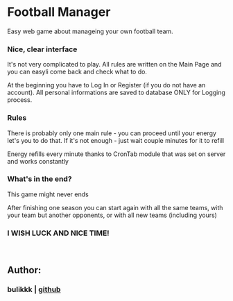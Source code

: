 # Football Manager
Easy web game about manageing your own football team.

<h3>Nice, clear interface</h3>
<p>It's not very complicated to play. All rules are written on the Main Page and you can easyli come back and check what to do.</p>
<p>At the beginning you have to Log In or Register (if you do not have an account). All personal informations are saved to database ONLY for Logging process.</p>

<h3>Rules</h3>
<p>There is probably only one main rule - you can proceed until your energy let's you to do that. If it's not enough - just wait couple minutes for it to refill</p>
<p>Energy refills every minute thanks to CronTab module that was set on server and works constantly</p>

<h3>What's in the end?</h3>
<p>This game might never ends</p>
<p>After finishing one season you can start again with all the same teams, with your team but another opponents, or with all new teams (including yours)</p>

<h3>I WISH LUCK AND NICE TIME!</h3>

<br>
<h2>Author:</h2>
<h3>bulikkk | <a href="https://github.com/bulikkk">github</a></h3>
